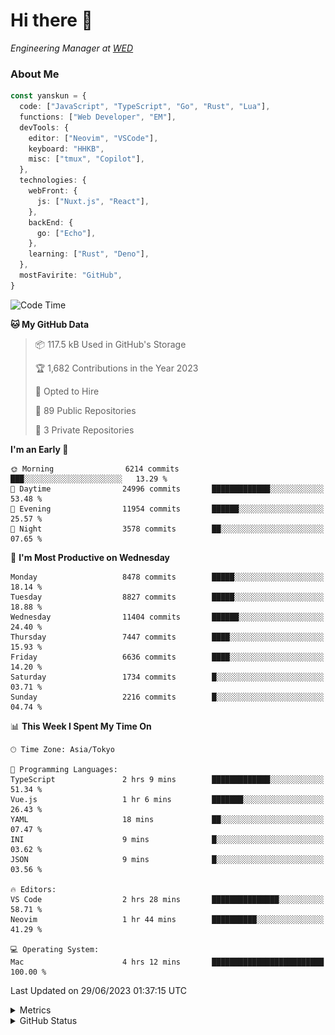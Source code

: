 # Hi there&nbsp;:wave:

<!-- ![Alt text](https://spotify-recently-played-readme.vercel.app/api?user=31kynbuubkiu3r4qh4hjuaglhfay) -->

_Engineering Manager at [WED](https://github.com/wedinc)_

### About Me

```ts
const yanskun = {
  code: ["JavaScript", "TypeScript", "Go", "Rust", "Lua"],
  functions: ["Web Developer", "EM"],
  devTools: {
    editor: ["Neovim", "VSCode"],
    keyboard: "HHKB",
    misc: ["tmux", "Copilot"],
  },
  technologies: {
    webFront: {
      js: ["Nuxt.js", "React"],
    },
    backEnd: {
      go: ["Echo"],
    },
    learning: ["Rust", "Deno"],
  },
  mostFavirite: "GitHub",
}
```

<!--START_SECTION:waka-->
![Code Time](http://img.shields.io/badge/Code%20Time-347%20hrs%2050%20mins-blue)

**🐱 My GitHub Data** 

> 📦 117.5 kB Used in GitHub's Storage 
 > 
> 🏆 1,682 Contributions in the Year 2023
 > 
> 💼 Opted to Hire
 > 
> 📜 89 Public Repositories 
 > 
> 🔑 3 Private Repositories 
 > 
**I'm an Early 🐤** 

```text
🌞 Morning                6214 commits        ███░░░░░░░░░░░░░░░░░░░░░░   13.29 % 
🌆 Daytime                24996 commits       █████████████░░░░░░░░░░░░   53.48 % 
🌃 Evening                11954 commits       ██████░░░░░░░░░░░░░░░░░░░   25.57 % 
🌙 Night                  3578 commits        ██░░░░░░░░░░░░░░░░░░░░░░░   07.65 % 
```
📅 **I'm Most Productive on Wednesday** 

```text
Monday                   8478 commits        █████░░░░░░░░░░░░░░░░░░░░   18.14 % 
Tuesday                  8827 commits        █████░░░░░░░░░░░░░░░░░░░░   18.88 % 
Wednesday                11404 commits       ██████░░░░░░░░░░░░░░░░░░░   24.40 % 
Thursday                 7447 commits        ████░░░░░░░░░░░░░░░░░░░░░   15.93 % 
Friday                   6636 commits        ████░░░░░░░░░░░░░░░░░░░░░   14.20 % 
Saturday                 1734 commits        █░░░░░░░░░░░░░░░░░░░░░░░░   03.71 % 
Sunday                   2216 commits        █░░░░░░░░░░░░░░░░░░░░░░░░   04.74 % 
```


📊 **This Week I Spent My Time On** 

```text
🕑︎ Time Zone: Asia/Tokyo

💬 Programming Languages: 
TypeScript               2 hrs 9 mins        █████████████░░░░░░░░░░░░   51.34 % 
Vue.js                   1 hr 6 mins         ███████░░░░░░░░░░░░░░░░░░   26.43 % 
YAML                     18 mins             ██░░░░░░░░░░░░░░░░░░░░░░░   07.47 % 
INI                      9 mins              █░░░░░░░░░░░░░░░░░░░░░░░░   03.62 % 
JSON                     9 mins              █░░░░░░░░░░░░░░░░░░░░░░░░   03.56 % 

🔥 Editors: 
VS Code                  2 hrs 28 mins       ███████████████░░░░░░░░░░   58.71 % 
Neovim                   1 hr 44 mins        ██████████░░░░░░░░░░░░░░░   41.29 % 

💻 Operating System: 
Mac                      4 hrs 12 mins       █████████████████████████   100.00 % 
```


 Last Updated on 29/06/2023 01:37:15 UTC
<!--END_SECTION:waka-->

<details>
  <summary>Metrics</summary>
  <img src="https://github.com/yanskun/yanskun/blob/main/github-metrics.svg" alt="Metrics">
</details>

<details>
  <summary>GitHub Status</summary>
  <picture>
    <source media="(prefers-color-scheme: dark)" srcset="https://raw.githubusercontent.com/yanskun/yanskun/master/profile-summary-card-output/nord_dark/0-profile-details.svg">
   <img src="https://raw.githubusercontent.com/yanskun/yanskun/master/profile-summary-card-output/default/0-profile-details.svg">
  </picture>
  <br>
  <picture>
    <source media="(prefers-color-scheme: dark)" srcset="https://raw.githubusercontent.com/yanskun/yanskun/master/profile-summary-card-output/nord_dark/1-repos-per-language.svg">
   <img src="https://raw.githubusercontent.com/yanskun/yanskun/master/profile-summary-card-output/default/1-repos-per-language.svg">
  </picture>
  <picture>
    <source media="(prefers-color-scheme: dark)" srcset="https://raw.githubusercontent.com/yanskun/yanskun/master/profile-summary-card-output/nord_dark/2-most-commit-language.svg">
   <img src="https://raw.githubusercontent.com/yanskun/yanskun/master/profile-summary-card-output/default/2-most-commit-language.svg">
  </picture>
  <br>
  <picture>
    <source media="(prefers-color-scheme: dark)" srcset="https://raw.githubusercontent.com/yanskun/yanskun/master/profile-summary-card-output/nord_dark/3-stats.svg">
   <img src="https://raw.githubusercontent.com/yanskun/yanskun/master/profile-summary-card-output/default/3-stats.svg">
  </picture>
  <picture>
    <source media="(prefers-color-scheme: dark)" srcset="https://raw.githubusercontent.com/yanskun/yanskun/master/profile-summary-card-output/nord_dark/4-productive-time.svg">
   <img src="https://raw.githubusercontent.com/yanskun/yanskun/master/profile-summary-card-output/default/4-productive-time.svg">
  </picture>
</details>
